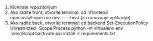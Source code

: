 1) Klonirate repozitorijum
2) Ako radite front, otvorite terminal:
   cd .\frontend\
   npm install
   npm run dev -- --host (za runovanje aplikacije)
3) Ako radite back, otvorite terminal:
   cd backend
   Set-ExecutionPolicy Unrestricted -Scope Process
   python -m virtualenv env
   .\env\Scripts\activate
   pip install -r requirements.txt
